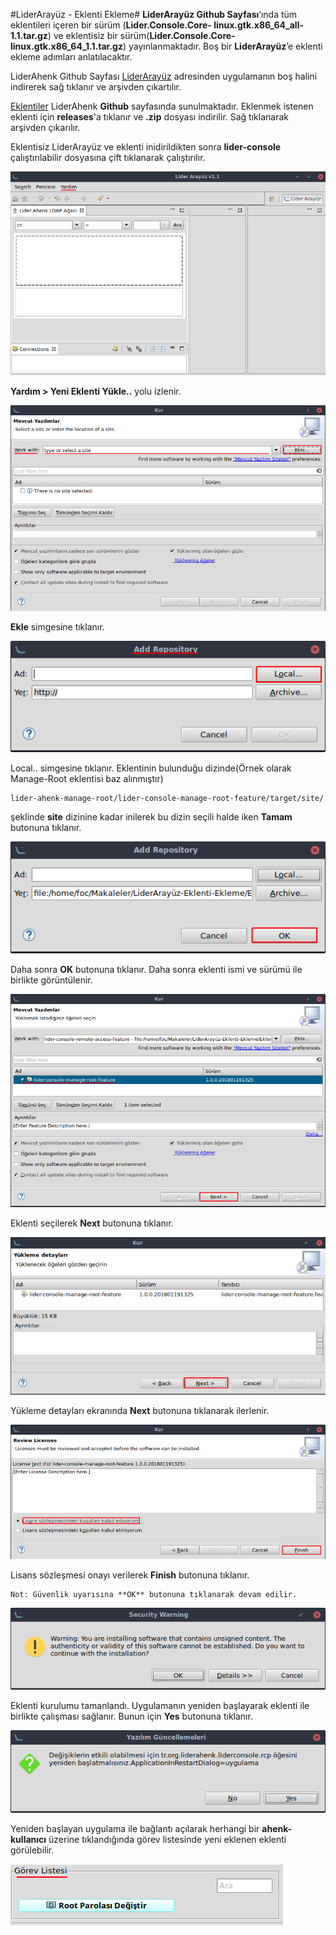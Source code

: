 #LiderArayüz - Eklenti Ekleme#
**LiderArayüz Github Sayfası**‘ında tüm eklentileri içeren bir sürüm (**Lider.Console.Core- linux.gtk.x86_64_all-1.1.tar.gz**) ve eklentisiz bir sürüm(**Lider.Console.Core-linux.gtk.x86_64_1.1.tar.gz**) yayınlanmaktadır. Boş bir **LiderArayüz**’e eklenti ekleme adımları anlatılacaktır.

LiderAhenk Github Sayfası [LiderArayüz](https://github.com/Pardus-LiderAhenk/lider-console/releases/download/v1.1/Lider.Console.Core-linux.gtk.x86_64_1.1.tar.gz) adresinden uygulamanın boş halini indirerek sağ tıklanır ve arşivden çıkartılır.

[Eklentiler](https://github.com/Pardus-LiderAhenk?utf8=%E2%9C%93&q=plugin&type=&language=) LiderAhenk **Github** sayfasında sunulmaktadır. Eklenmek istenen eklenti için **releases**'a tıklanır ve **.zip** dosyası indirilir. Sağ tıklanarak arşivden çıkarılır.

Eklentisiz LiderArayüz ve eklenti inidirildikten sonra **lider-console** çalıştırılabilir dosyasına çift tıklanarak çalıştırılır.

![LiderArayüz Eklenti Ekleme Adımları](images/LiderArayuz-Eklenti-Ekleme-1.png)

**Yardım > Yeni Eklenti Yükle..** yolu izlenir.

![LiderArayüz Eklenti Ekleme Adımları](images/LiderArayuz-Eklenti-Ekleme-2.png)

**Ekle** simgesine tıklanır.

![LiderArayüz Eklenti Ekleme Adımları](images/LiderArayuz-Eklenti-Ekleme-3.png)

Local.. simgesine tıklanır. Eklentinin bulunduğu dizinde(Örnek olarak Manage-Root eklentisi baz alınmıştır)

```
lider-ahenk-manage-root/lider-console-manage-root-feature/target/site/
```

şeklinde **site** dizinine kadar inilerek bu dizin seçili halde iken **Tamam** butonuna tıklanır.

![LiderArayüz Eklenti Ekleme Adımları](images/LiderArayuz-Eklenti-Ekleme-4.png)

Daha sonra **OK** butonuna tıklanır. Daha sonra eklenti ismi ve sürümü ile birlikte görüntülenir.

![LiderArayüz Eklenti Ekleme Adımları](images/LiderArayuz-Eklenti-Ekleme-5.png)

Eklenti seçilerek **Next** butonuna tıklanır.

![LiderArayüz Eklenti Ekleme Adımları](images/LiderArayuz-Eklenti-Ekleme-6.png)

Yükleme detayları ekranında **Next** butonuna tıklanarak ilerlenir.

![LiderArayüz Eklenti Ekleme Adımları](images/LiderArayuz-Eklenti-Ekleme-7.png)

Lisans sözleşmesi onayı verilerek **Finish** butonuna tıklanır.
```
Not: Güvenlik uyarısına **OK** butonuna tıklanarak devam edilir.
```
![LiderArayüz Eklenti Ekleme Adımları](images/LiderArayuz-Eklenti-Ekleme-8.png)

Eklenti kurulumu tamanlandı. Uygulamanın yeniden başlayarak eklenti ile birlikte çalışması sağlanır. Bunun için **Yes** butonuna tıklanır.

![LiderArayüz Eklenti Ekleme Adımları](images/LiderArayuz-Eklenti-Ekleme-9.png)

Yeniden başlayan uygulama ile bağlantı açılarak herhangi bir **ahenk-kullanıcı** üzerine tıklandığında görev listesinde yeni eklenen eklenti görülebilir.

![LiderArayüz Eklenti Ekleme Adımları](images/LiderArayuz-Eklenti-Ekleme-10.png)

